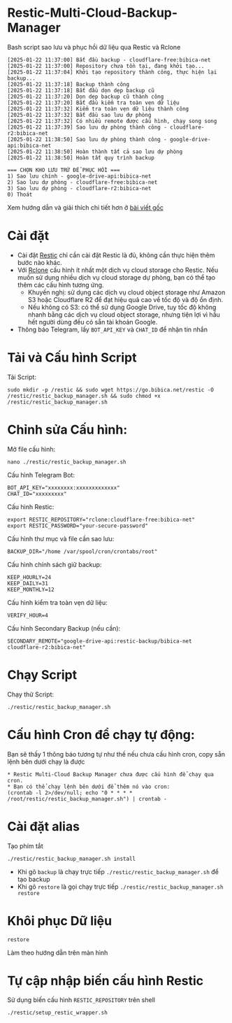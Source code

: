 # Restic-Multi-Cloud-Backup-Manager
Bash script sao lưu và phục hồi dữ liệu qua Restic và Rclone
```backup
[2025-01-22 11:37:00] Bắt đầu backup - cloudflare-free:bibica-net
[2025-01-22 11:37:00] Repository chưa tồn tại, đang khởi tạo...
[2025-01-22 11:37:04] Khởi tạo repository thành công, thực hiện lại backup...
[2025-01-22 11:37:18] Backup thành công
[2025-01-22 11:37:18] Bắt đầu dọn dẹp backup cũ
[2025-01-22 11:37:20] Dọn dẹp backup cũ thành công
[2025-01-22 11:37:20] Bắt đầu kiểm tra toàn vẹn dữ liệu
[2025-01-22 11:37:32] Kiểm tra toàn vẹn dữ liệu thành công
[2025-01-22 11:37:32] Bắt đầu sao lưu dự phòng
[2025-01-22 11:37:32] Có nhiều remote được cấu hình, chạy song song
[2025-01-22 11:37:39] Sao lưu dự phòng thành công - cloudflare-r2:bibica-net
[2025-01-22 11:38:50] Sao lưu dự phòng thành công - google-drive-api:bibica-net
[2025-01-22 11:38:50] Hoàn thành tất cả sao lưu dự phòng
[2025-01-22 11:38:50] Hoàn tất quy trình backup
```
```restore
=== CHỌN KHO LƯU TRỮ ĐỂ PHỤC HỒI ===
1) Sao lưu chính - google-drive-api:bibica-net
2) Sao lưu dự phòng - cloudflare-free:bibica-net
3) Sao lưu dự phòng - cloudflare-r2:bibica-net
0) Thoát
```
Xem hướng dẫn và giải thích chi tiết hơn ở [bài viết gốc](https://bibica.net/restic-multi-cloud-backup-manager-bash-script-sao-luu-qua-restic-va-rclone/)
# Cài đặt
- Cài đặt [Restic](https://restic.readthedocs.io/en/latest/020_installation.html) chỉ cần cài đặt Restic là đủ, không cần thực hiện thêm bước nào khác.
- Với [Rclone](https://rclone.org/install/) cấu hình ít nhất một dịch vụ cloud storage cho Restic. Nếu muốn sử dụng nhiều dịch vụ cloud storage dự phòng, bạn có thể tạo thêm các cấu hình tương ứng.
   -   Khuyến nghị: sử dụng các dịch vụ cloud object storage như Amazon S3 hoặc Cloudflare R2 để đạt hiệu quả cao về tốc độ và độ ổn định.
   -   Nếu không có S3: có thể sử dụng Google Drive, tuy tốc độ không nhanh bằng các dịch vụ cloud object storage, nhưng tiện lợi vì hầu hết người dùng đều có sẵn tài khoản Google.
- Thông báo Telegram, lấy `BOT_API_KEY` và `CHAT_ID` để nhận tin nhắn
# Tải và Cấu hình Script
Tải Script:
```
sudo mkdir -p /restic && sudo wget https://go.bibica.net/restic -O /restic/restic_backup_manager.sh && sudo chmod +x /restic/restic_backup_manager.sh
```
# Chỉnh sửa Cấu hình:
Mở file cấu hình:
```
nano ./restic/restic_backup_manager.sh
```
Cấu hình Telegram Bot:
```
BOT_API_KEY="xxxxxxxx:xxxxxxxxxxxxx"
CHAT_ID="xxxxxxxxx"
```
Cấu hình Restic:
```
export RESTIC_REPOSITORY="rclone:cloudflare-free:bibica-net"
export RESTIC_PASSWORD="your-secure-password"
```
Cấu hình thư mục và file cần sao lưu:
```
BACKUP_DIR="/home /var/spool/cron/crontabs/root"
```
Cấu hình chính sách giữ backup:
```
KEEP_HOURLY=24
KEEP_DAILY=31
KEEP_MONTHLY=12
```
Cấu hình kiểm tra toàn vẹn dữ liệu:
```
VERIFY_HOUR=4
```
Cấu hình Secondary Backup (nếu cần):
```
SECONDARY_REMOTE="google-drive-api:restic-backup/bibica-net cloudflare-r2:bibica-net"
```
# Chạy Script
Chạy thử Script:
```
./restic/restic_backup_manager.sh
````
# Cấu hình Cron để chạy tự động:

Bạn sẽ thấy 1 thông báo tương tự như thế nếu chưa cấu hình cron, copy sẵn lệnh bên dưới chạy là được
```
* Restic Multi-Cloud Backup Manager chưa được cấu hình để chạy qua cron.
* Bạn có thể chạy lệnh bên dưới để thêm nó vào cron:
(crontab -l 2>/dev/null; echo "0 * * * * /root/restic/restic_backup_manager.sh") | crontab -
```
# Cài đặt alias
Tạo phím tắt
```
./restic/restic_backup_manager.sh install
```
- Khi gõ `backup` là chạy trực tiếp `./restic/restic_backup_manager.sh` để tạo backup
- Khi gõ `restore` là gọi chạy trực tiếp `./restic/restic_backup_manager.sh restore`
# Khôi phục Dữ liệu
```
restore
```
Làm theo hướng dẫn trên màn hình
# Tự cập nhập biến cấu hình Restic
Sử dụng biến cấu hình `RESTIC_REPOSITORY` trên shell
```
./restic/setup_restic_wrapper.sh
```
